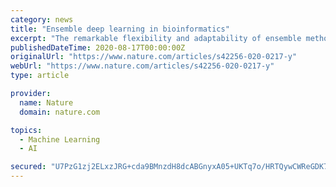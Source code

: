 ```yaml
---
category: news
title: "Ensemble deep learning in bioinformatics"
excerpt: "The remarkable flexibility and adaptability of ensemble methods and deep learning models have led to the proliferation of their application in bioinformatics research. Traditionally, these two ..."
publishedDateTime: 2020-08-17T00:00:00Z
originalUrl: "https://www.nature.com/articles/s42256-020-0217-y"
webUrl: "https://www.nature.com/articles/s42256-020-0217-y"
type: article

provider:
  name: Nature
  domain: nature.com

topics:
  - Machine Learning
  - AI

secured: "U7PzG1zj2ELxzJRG+cda9BMnzdH8dcABGnyxA05+UKTq7o/HRTQywCWReGDK7ggSb8tGJS+RMuoTFbloO57ykzr2Wngu37KvETD3M9vUAFJnHaQqonBWMSR0Wh0NQQRCGatYGZO1DgKuTH6wdrWKY1fmZH++nms7kwlwNfbHlLwTGOFuLw0wvt4Edgz+uZ8CaV29n/aJqUMAWHqNhJWHkmmzoanVj1kBV1+Ldx0pZLZN1BBlj5Gi1FAj+PKdWJ5l8X0olZJAx5J1fuPmdtuoJXfanQ/DLrPq3v1fVfSf+H4EhlCzkyMAsIoe08CwLdjU13ehKqmGtnCS7f4Qrpc9IkI2FTv4cODF9oUDLRd377Q=;LtVEkU4EmtLnKk0Bpn2aXw=="
---
```


